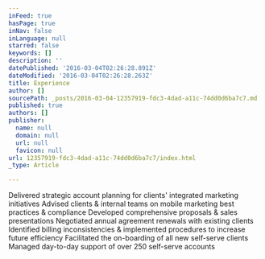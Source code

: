 ```yaml
---
inFeed: true
hasPage: true
inNav: false
inLanguage: null
starred: false
keywords: []
description: ''
datePublished: '2016-03-04T02:26:28.891Z'
dateModified: '2016-03-04T02:26:28.263Z'
title: Experience
author: []
sourcePath: _posts/2016-03-04-12357919-fdc3-4dad-a11c-74dd0d6ba7c7.md
published: true
authors: []
publisher:
  name: null
  domain: null
  url: null
  favicon: null
url: 12357919-fdc3-4dad-a11c-74dd0d6ba7c7/index.html
_type: Article

---
```

Delivered strategic account planning for clients' integrated marketing initiatives  Advised clients & internal teams on mobile marketing best practices & compliance
Developed comprehensive proposals & sales presentations
Negotiated annual agreement renewals with existing clients
Identified billing inconsistencies & implemented procedures to increase future efficiency
Facilitated the on-boarding of all new self-serve clients
Managed day-to-day support of over 250 self-serve accounts